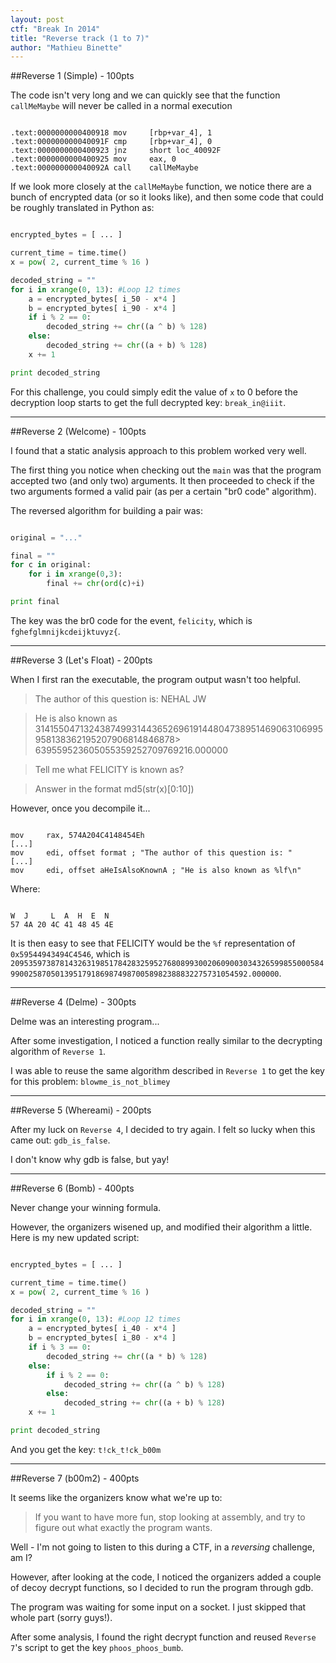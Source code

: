 ```yaml
---
layout: post
ctf: "Break In 2014"
title: "Reverse track (1 to 7)"
author: "Mathieu Binette"
---
```


##Reverse 1 (Simple) - 100pts

The code isn't very long and we can quickly see that the function `callMeMaybe` will never be called in a normal execution

```

.text:0000000000400918 mov     [rbp+var_4], 1
.text:000000000040091F cmp     [rbp+var_4], 0
.text:0000000000400923 jnz     short loc_40092F
.text:0000000000400925 mov     eax, 0
.text:000000000040092A call    callMeMaybe

```

If we look more closely at the `callMeMaybe` function, we notice there are a bunch of encrypted data (or so it looks like), and then some code that could be roughly translated in Python as:

```python

encrypted_bytes = [ ... ]

current_time = time.time()
x = pow( 2, current_time % 16 )

decoded_string = ""
for i in xrange(0, 13): #Loop 12 times
    a = encrypted_bytes[ i_50 - x*4 ]
    b = encrypted_bytes[ i_90 - x*4 ]
    if i % 2 == 0:
        decoded_string += chr((a ^ b) % 128)
    else:
        decoded_string += chr((a + b) % 128)
    x += 1

print decoded_string

```

For this challenge, you could simply edit the value of `x` to 0 before the decryption loop starts to get the full decrypted key: `break_in@iiit`.

* * *

##Reverse 2 (Welcome) - 100pts

I found that a static analysis approach to this problem worked very well.

The first thing you notice when checking out the `main` was that the program accepted two (and only two) arguments. It then proceeded to check if the two arguments formed a valid pair (as per a certain "br0 code" algorithm). 

The reversed algorithm for building a pair was:

```python

original = "..."

final = ""
for c in original:
    for i in xrange(0,3):
        final += chr(ord(c)+i)

print final

```

The key was the br0 code for the event, `felicity`, which is `fghefglmnijkcdeijktuvyz{`.

* * *

##Reverse 3 (Let's Float) - 200pts

When I first ran the executable, the program output wasn't too helpful.

> The author of this question is: NEHAL JW

> He is also known as 31415504713243874993144365269619144804738951469063106995958138362195207906814846878> 639559523605055359252709769216.000000

> Tell me what FELICITY is known as?

> Answer in the format md5(str(x)[0:10])

However, once you decompile it...

```

mov     rax, 574A204C4148454Eh
[...]
mov     edi, offset format ; "The author of this question is: "
[...]
mov     edi, offset aHeIsAlsoKnownA ; "He is also known as %lf\n"

```

Where:

```

W  J     L  A  H  E  N
57 4A 20 4C 41 48 45 4E

```

It is then easy to see that FELICITY would be the `%f` representation of `0x59544943494C4546`, which is `209535973878143263198517842832595276808993002060900303432659985500058499002587050139517918698749870058982388832275731054592.000000`.

* * *

##Reverse 4 (Delme) - 300pts

Delme was an interesting program...

After some investigation, I noticed a function really similar to the decrypting algorithm of `Reverse 1`. 

I was able to reuse the same algorithm described in `Reverse 1` to get the key for this problem: `blowme_is_not_blimey`

* * *

##Reverse 5 (Whereami) - 200pts

After my luck on `Reverse 4`, I decided to try again. I felt so lucky when this came out: `gdb_is_false`.

I don't know why gdb is false, but yay!

* * *

##Reverse 6 (Bomb) - 400pts

Never change your winning formula.

However, the organizers wisened up, and modified their algorithm a little. Here is my new updated script:

```python

encrypted_bytes = [ ... ]

current_time = time.time()
x = pow( 2, current_time % 16 )

decoded_string = ""
for i in xrange(0, 13): #Loop 12 times
    a = encrypted_bytes[ i_40 - x*4 ]
    b = encrypted_bytes[ i_80 - x*4 ]
    if i % 3 == 0:
        decoded_string += chr((a * b) % 128)
    else:
        if i % 2 == 0:
            decoded_string += chr((a ^ b) % 128)
        else:
            decoded_string += chr((a + b) % 128)
    x += 1

print decoded_string


```

And you get the key: `t!ck_t!ck_b00m`

* * *

##Reverse 7 (b00m2) - 400pts

It seems like the organizers know what we're up to:

> If you want to have more fun, stop looking at assembly, and try to figure out what exactly the program wants.

Well - I'm not going to listen to this during a CTF, in a *reversing* challenge, am I?

However, after looking at the code, I noticed the organizers added a couple of decoy decrypt functions, so I decided to run the program through gdb.

The program was waiting for some input on a socket. I just skipped that whole part (sorry guys!).

After some analysis, I found the right decrypt function and reused `Reverse 7`'s script to get the key `phoos_phoos_bumb`.
